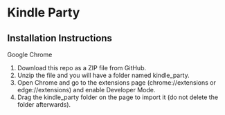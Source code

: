 # Kindle Party

## Installation Instructions
Google Chrome

1. Download this repo as a ZIP file from GitHub.
2. Unzip the file and you will have a folder named kindle_party.
3. Open Chrome and go to the extensions page (chrome://extensions or edge://extensions) and enable Developer Mode.
4. Drag the kindle_party folder on the page to import it (do not delete the folder afterwards).